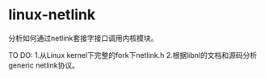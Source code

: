 # linux-netlink
分析如何通过netlink套接字接口调用内核模块。


TO DO:
1.从Linux kernel下完整的fork下netlink.h
2.根据libnl的文档和源码分析generic netlink协议。
